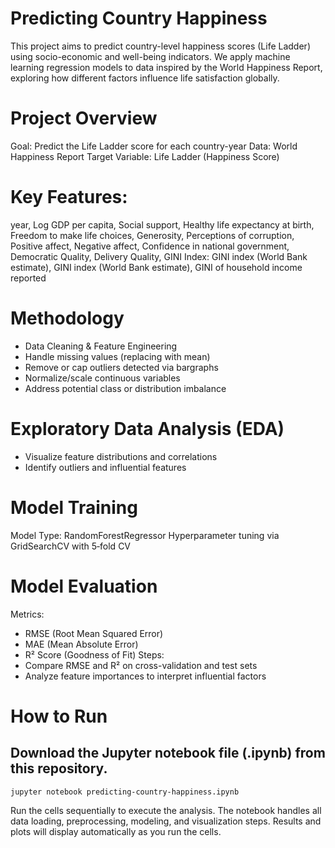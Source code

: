 # Predicting Country Happiness
This project aims to predict country-level happiness scores (Life Ladder) using socio-economic and well-being indicators. We apply machine learning regression models to data inspired by the World Happiness Report, exploring how different factors influence life satisfaction globally.

# Project Overview
Goal: Predict the Life Ladder score for each country-year
Data: World Happiness Report
Target Variable: Life Ladder (Happiness Score)

# Key Features:
year, Log GDP per capita, Social support, Healthy life expectancy at birth, Freedom to make life choices, Generosity, Perceptions of corruption, Positive affect, Negative affect, Confidence in national government, Democratic Quality, Delivery Quality, GINI Index: GINI index (World Bank estimate), GINI index (World Bank estimate), GINI of household income reported

# Methodology
- Data Cleaning & Feature Engineering
- Handle missing values (replacing with mean)
- Remove or cap outliers detected via bargraphs
- Normalize/scale continuous variables
- Address potential class or distribution imbalance

# Exploratory Data Analysis (EDA)
- Visualize feature distributions and correlations
- Identify outliers and influential features

# Model Training
Model Type: RandomForestRegressor 
Hyperparameter tuning via GridSearchCV with 5‑fold CV

# Model Evaluation
Metrics:
- RMSE (Root Mean Squared Error)
- MAE (Mean Absolute Error)
- R² Score (Goodness of Fit)
Steps:
- Compare RMSE and R² on cross-validation and test sets
- Analyze feature importances to interpret influential factors

# How to Run
## Download the Jupyter notebook file (.ipynb) from this repository.
```
jupyter notebook predicting-country-happiness.ipynb
```

Run the cells sequentially to execute the analysis.
The notebook handles all data loading, preprocessing, modeling, and visualization steps.
Results and plots will display automatically as you run the cells.

